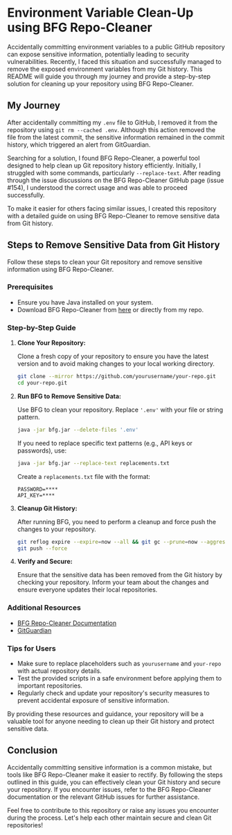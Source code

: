 # Environment Variable Clean-Up using BFG Repo-Cleaner

Accidentally committing environment variables to a public GitHub repository can expose sensitive information, potentially leading to security vulnerabilities. Recently, I faced this situation and successfully managed to remove the exposed environment variables from my Git history. This README will guide you through my journey and provide a step-by-step solution for cleaning up your repository using BFG Repo-Cleaner.

## My Journey

After accidentally committing my `.env` file to GitHub, I removed it from the repository using `git rm --cached .env`. Although this action removed the file from the latest commit, the sensitive information remained in the commit history, which triggered an alert from GitGuardian.

Searching for a solution, I found BFG Repo-Cleaner, a powerful tool designed to help clean up Git repository history efficiently. Initially, I struggled with some commands, particularly `--replace-text`. After reading through the issue discussions on the BFG Repo-Cleaner GitHub page (issue #154), I understood the correct usage and was able to proceed successfully.

To make it easier for others facing similar issues, I created this repository with a detailed guide on using BFG Repo-Cleaner to remove sensitive data from Git history.

## Steps to Remove Sensitive Data from Git History

Follow these steps to clean your Git repository and remove sensitive information using BFG Repo-Cleaner.

### Prerequisites

- Ensure you have Java installed on your system.
- Download BFG Repo-Cleaner from [here](https://rtyley.github.io/bfg-repo-cleaner/) or directly from my repo.

### Step-by-Step Guide

1. **Clone Your Repository:**

   Clone a fresh copy of your repository to ensure you have the latest version and to avoid making changes to your local working directory.
   ```sh
   git clone --mirror https://github.com/yourusername/your-repo.git
   cd your-repo.git
   ```

2. **Run BFG to Remove Sensitive Data:**

   Use BFG to clean your repository. Replace `'.env'` with your file or string pattern.
   ```sh
   java -jar bfg.jar --delete-files '.env'
   ```

   If you need to replace specific text patterns (e.g., API keys or passwords), use:
   ```sh
   java -jar bfg.jar --replace-text replacements.txt
   ```
   Create a `replacements.txt` file with the format:
   ```
   PASSWORD=****
   API_KEY=****
   ```

3. **Cleanup Git History:**

   After running BFG, you need to perform a cleanup and force push the changes to your repository.
   ```sh
   git reflog expire --expire=now --all && git gc --prune=now --aggressive
   git push --force
   ```

4. **Verify and Secure:**

   Ensure that the sensitive data has been removed from the Git history by checking your repository. Inform your team about the changes and ensure everyone updates their local repositories.

### Additional Resources

- [BFG Repo-Cleaner Documentation](https://rtyley.github.io/bfg-repo-cleaner/)
- [GitGuardian](https://www.gitguardian.com/)


### Tips for Users

- Make sure to replace placeholders such as `yourusername` and `your-repo` with actual repository details.
- Test the provided scripts in a safe environment before applying them to important repositories.
- Regularly check and update your repository's security measures to prevent accidental exposure of sensitive information.

By providing these resources and guidance, your repository will be a valuable tool for anyone needing to clean up their Git history and protect sensitive data.

## Conclusion

Accidentally committing sensitive information is a common mistake, but tools like BFG Repo-Cleaner make it easier to rectify. By following the steps outlined in this guide, you can effectively clean your Git history and secure your repository. If you encounter issues, refer to the BFG Repo-Cleaner documentation or the relevant GitHub issues for further assistance.

Feel free to contribute to this repository or raise any issues you encounter during the process. Let's help each other maintain secure and clean Git repositories!

